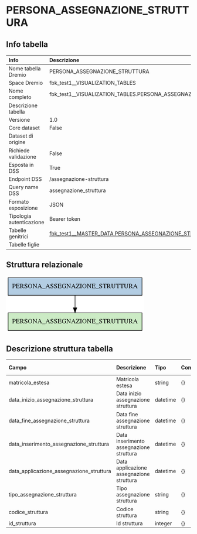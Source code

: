 # PERSONA_ASSEGNAZIONE_STRUTTURA

## Info tabella

| Info                     | Descrizione                                                                                                                               |
|:-------------------------|:------------------------------------------------------------------------------------------------------------------------------------------|
| Nome tabella Dremio      | PERSONA_ASSEGNAZIONE_STRUTTURA                                                                                                            |
| Space Dremio             | fbk_test1__VISUALIZATION_TABLES                                                                                                           |
| Nome completo            | fbk_test1__VISUALIZATION_TABLES.PERSONA_ASSEGNAZIONE_STRUTTURA                                                                            |
| Descrizione tabella      |                                                                                                                                           |
| Versione                 | 1.0                                                                                                                                       |
| Core dataset             | False                                                                                                                                     |
| Dataset di origine       |                                                                                                                                           |
| Richiede validazione     | False                                                                                                                                     |
| Esposta in DSS           | True                                                                                                                                      |
| Endpoint DSS             | /assegnazione-struttura                                                                                                                   |
| Query name DSS           | assegnazione_struttura                                                                                                                    |
| Formato esposizione      | JSON                                                                                                                                      |
| Tipologia autenticazione | Bearer token                                                                                                                              |
| Tabelle genitrici        | [fbk_test1__MASTER_DATA.PERSONA_ASSEGNAZIONE_STRUTTURA](/Documentation/fbk_test1__MASTER_DATA/PERSONA_ASSEGNAZIONE_STRUTTURA/markdown.md) |
| Tabelle figlie           |                                                                                                                                           |

## Struttura relazionale

![PERSONA_ASSEGNAZIONE_STRUTTURA](./graph_png.png)

## Descrizione struttura tabella

| Campo                                    | Descrizione                              | Tipo     | Constraints   | Linked data   | errors   |
|:-----------------------------------------|:-----------------------------------------|:---------|:--------------|:--------------|:---------|
| matricola_estesa                         | Matricola estesa                         | string   | {}            |               | {}       |
| data_inizio_assegnazione_struttura       | Data inizio assegnazione struttura       | datetime | {}            |               | {}       |
| data_fine_assegnazione_struttura         | Data fine assegnazione struttura         | datetime | {}            |               | {}       |
| data_inserimento_assegnazione_struttura  | Data inserimento assegnazione struttura  | datetime | {}            |               | {}       |
| data_applicazione_assegnazione_struttura | Data applicazione assegnazione struttura | datetime | {}            |               | {}       |
| tipo_assegnazione_struttura              | Tipo assegnazione struttura              | string   | {}            |               | {}       |
| codice_struttura                         | Codice struttura                         | string   | {}            |               | {}       |
| id_struttura                             | Id struttura                             | integer  | {}            |               | {}       |
